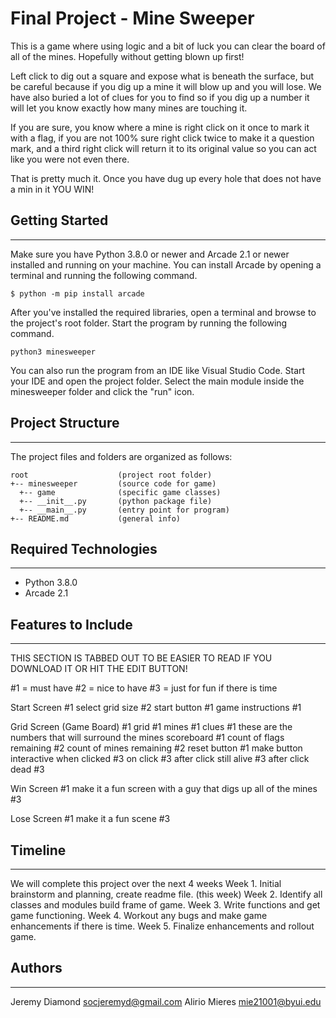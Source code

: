 # Final Project - Mine Sweeper
This is a game where using logic and a bit of luck you can clear the board of all of the mines.  Hopefully without getting blown up first!

Left click to dig out a square and expose what is beneath the surface, but be careful because if you dig up a mine it will blow up and you will lose. We have also buried a lot of clues for you to find so if you dig up a number it will let you know exactly how many mines are touching it.

If you are sure, you know where a mine is right click on it once to mark it with a flag, if you are not 100% sure right click twice to make it a question mark, and a third right click will return it to its original value so you can act like you were not even there. 

That is pretty much it.  Once you have dug up every hole that does not have a min in it YOU WIN!


## Getting Started
---
Make sure you have Python 3.8.0 or newer and Arcade 2.1 or newer installed 
and running on your machine. You can install Arcade by opening a terminal 
and running the following command.
```
$ python -m pip install arcade
```
After you've installed the required libraries, open a terminal and browse to the 
project's root folder. Start the program by running the following command.
```
python3 minesweeper 
```
You can also run the program from an IDE like Visual Studio Code. Start your IDE 
and open the project folder. Select the main module inside the minesweeper folder and 
click the "run" icon.

## Project Structure
---
The project files and folders are organized as follows:
```
root                    (project root folder)
+-- minesweeper         (source code for game)
  +-- game              (specific game classes)
  +-- __init__.py       (python package file)
  +-- __main__.py       (entry point for program)
+-- README.md           (general info)
```

## Required Technologies
---
* Python 3.8.0
* Arcade 2.1

## Features to Include 
---
THIS SECTION IS TABBED OUT TO BE EASIER TO READ IF YOU DOWNLOAD IT OR HIT THE EDIT BUTTON!

#1 = must have
#2 = nice to have
#3 = just for fun if there is time

Start Screen #1
    select grid size #2
    start button #1
    game instructions #1

Grid Screen (Game Board) #1
    grid #1
    mines #1
    clues #1
        these are the numbers that will surround the mines
    scoreboard #1
        count of flags remaining #2
        count of mines remaining #2
    reset button #1
        make button interactive when clicked #3
            on click #3
            after click still alive #3
            after click dead #3 

Win Screen #1
    make it a fun screen with a guy that digs up all of the mines #3

Lose Screen #1
    make it a fun scene #3

## Timeline
---
We will complete this project over the next 4 weeks
    Week 1. Initial brainstorm and planning, create readme file. (this week)
    Week 2. Identify all classes and modules build frame of game.
    Week 3. Write functions and get game functioning.
    Week 4. Workout any bugs and make game enhancements if there is time.
    Week 5. Finalize enhancements and rollout game.


## Authors
---
Jeremy Diamond socjeremyd@gmail.com
Alirio Mieres mie21001@byui.edu
